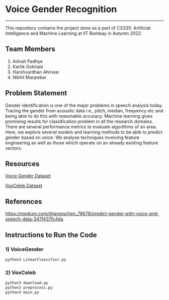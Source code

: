 # Voice Gender Recognition
---
This repository contains the project done as a part of CS335: Artificial Intelligence and Machine Learning at IIT Bombay in Autumn 2022.

## Team Members
1. Advait Padhye
2. Kartik Gokhale
2. Harshvardhan Ahirwar
3. Nikhil Manjrekar


## Problem Statement

Gender identification is one of the major problems in speech analysis today. Tracing the gender from acoustic data i.e., pitch, median, frequency etc and being able to do this with reasonable accuracy. Machine learning gives promising results for classification problem in all the research domains. There are several performance metrics to evaluate algorithms of an area. Here, we explore several models and learning methods to be able to predict gender based on voice. We analyse techniques involving feature engineering as well as those which operate on an already existing feature vectors. 

## Resources

[Voice Gender Dataset](https://www.kaggle.com/datasets/primaryobjects/voicegender)

[VoxCeleb Dataset](https://www.robots.ox.ac.uk/~vgg/data/voxceleb/)

## References

https://medium.com/@jameschen_78678/predict-gender-with-voice-and-speech-data-347f437fc4da

## Instructions to Run the Code

### 1) VoiceGender
```bash
python3 LinearClassifier.py
```

### 2) VoxCeleb
```bash
python3 download.py
python3 preprocess.py
python3 main.py
```
